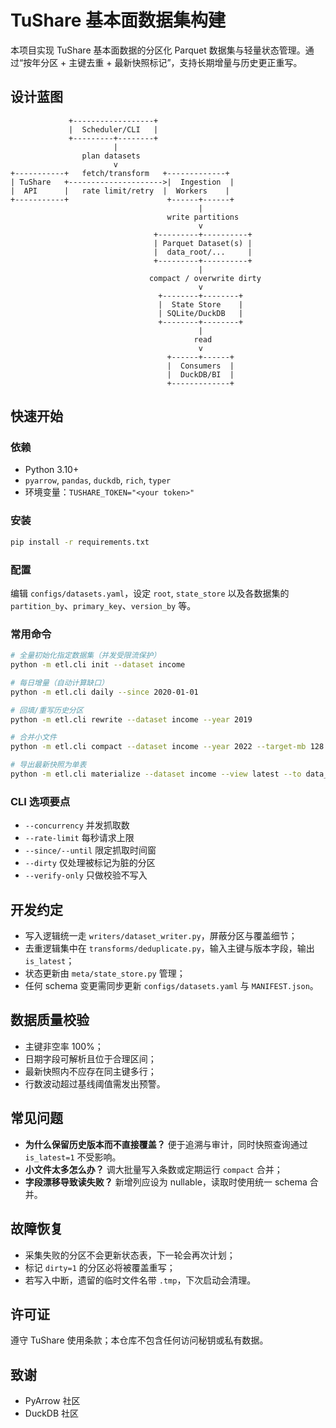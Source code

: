 # TuShare 基本面数据集构建

本项目实现 TuShare 基本面数据的分区化 Parquet 数据集与轻量状态管理。通过“按年分区 + 主键去重 + 最新快照标记”，支持长期增量与历史更正重写。

## 设计蓝图

```
             +------------------+
             |  Scheduler/CLI   |
             +---------+--------+
                       |
                plan datasets
                       v
+-----------+   fetch/transform   +-------------+
| TuShare   +--------------------->|  Ingestion  |
|  API      |   rate limit/retry  |  Workers    |
+-----------+                      +------+------+
                                          |
                                   write partitions
                                          v
                                +---------+----------+
                                | Parquet Dataset(s) |
                                |  data_root/...     |
                                +---------+----------+
                                          |
                               compact / overwrite dirty
                                          v
                                 +--------+--------+
                                 |  State Store    |
                                 | SQLite/DuckDB   |
                                 +--------+--------+
                                          |
                                         read
                                          v
                                   +------+------+
                                   |  Consumers  |
                                   |  DuckDB/BI  |
                                   +-------------+
```

## 快速开始

### 依赖

* Python 3.10+
* `pyarrow`, `pandas`, `duckdb`, `rich`, `typer`
* 环境变量：`TUSHARE_TOKEN="<your token>"`

### 安装

```bash
pip install -r requirements.txt
```

### 配置

编辑 `configs/datasets.yaml`，设定 `root`, `state_store` 以及各数据集的 `partition_by`、`primary_key`、`version_by` 等。

### 常用命令

```bash
# 全量初始化指定数据集（并发受限流保护）
python -m etl.cli init --dataset income

# 每日增量（自动计算缺口）
python -m etl.cli daily --since 2020-01-01

# 回填/重写历史分区
python -m etl.cli rewrite --dataset income --year 2019

# 合并小文件
python -m etl.cli compact --dataset income --year 2022 --target-mb 128

# 导出最新快照为单表
python -m etl.cli materialize --dataset income --view latest --to data_root/materialized/income_latest.parquet
```

### CLI 选项要点

* `--concurrency` 并发抓取数
* `--rate-limit` 每秒请求上限
* `--since/--until` 限定抓取时间窗
* `--dirty` 仅处理被标记为脏的分区
* `--verify-only` 只做校验不写入

## 开发约定

* 写入逻辑统一走 `writers/dataset_writer.py`，屏蔽分区与覆盖细节；
* 去重逻辑集中在 `transforms/deduplicate.py`，输入主键与版本字段，输出 `is_latest`；
* 状态更新由 `meta/state_store.py` 管理；
* 任何 schema 变更需同步更新 `configs/datasets.yaml` 与 `MANIFEST.json`。

## 数据质量校验

* 主键非空率 100%；
* 日期字段可解析且位于合理区间；
* 最新快照内不应存在同主键多行；
* 行数波动超过基线阈值需发出预警。

## 常见问题

* **为什么保留历史版本而不直接覆盖？** 便于追溯与审计，同时快照查询通过 `is_latest=1` 不受影响。
* **小文件太多怎么办？** 调大批量写入条数或定期运行 `compact` 合并；
* **字段漂移导致读失败？** 新增列应设为 nullable，读取时使用统一 schema 合并。

## 故障恢复

* 采集失败的分区不会更新状态表，下一轮会再次计划；
* 标记 `dirty=1` 的分区必将被覆盖重写；
* 若写入中断，遗留的临时文件名带 `.tmp`，下次启动会清理。

## 许可证

遵守 TuShare 使用条款；本仓库不包含任何访问秘钥或私有数据。

## 致谢

* PyArrow 社区
* DuckDB 社区

